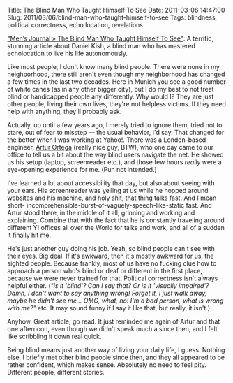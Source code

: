 Title: The Blind Man Who Taught Himself To See
Date: 2011-03-06 14:47:00
Slug: 2011/03/06/blind-man-who-taught-himself-to-see
Tags: blindness, political correctness, echo location, revelations


["Men’s Journal » The Blind Man Who Taught Himself To See"](http://www.mensjournal.com/the-blind-man-who-taught-himself-to-see/print/):
A terrific, stunning article about Daniel Kish, a blind man who has mastered
echolocation to live his life autonomously.

Like most people, I don't know many blind people.  There were none in my
neighborhood, there still aren't even though my neighborhood has changed a few
times in the last two decades.  Here in Munich you see a good number of white
canes (as in any other bigger city), but I do my best to not treat blind or
handicapped people any differently.  Why would I?  They are just other people,
living their own lives, they're not helpless victims.  If they need help with
anything, they'll probably ask.

Actually, up until a few years ago, I merely tried to ignore them, tried not
to stare, out of fear to misstep — the usual behavior, I'd say.  That changed
for the better when I was working at Yahoo!.  There was a London-based
engineer, [Artur Ortega](http://twitter.com/DesignedByBlind) (really nice guy,
BTW), who one day came to our office to tell us a bit about the way blind
users navigate the net.  He showed us his setup (laptop, screenreader etc.),
and those few hours *really* were a eye-opening experience for me.  (Pun not
intended.)

I've learned a lot about accessibility that day, but also about seeing with
your ears.  His screenreader was yelling at us while he hopped around websites
and his machine, and holy shit, that thing talks fast.  And I mean short-
incomprehensible-burst-of-vaguely-speech-like-static fast.  And Artur stood
there, in the middle of it all, grinning and working and explaining.  Combine
that with the fact that he is constantly traveling around different Y! offices
all over the World for talks and work, and all of a sudden it finally hit me.

He's just another guy doing his job.  Yeah, so blind people can't see with
their eyes.  Big deal.  If it's awkward, then it's mostly awkward for us, the
sighted people.  Because frankly, most of us have no fucking clue how to
approach a person who's blind or deaf or different in the first place, because
we were never trained for that.  Political correctness isn't always helpful
either.  (_"Is it 'blind'?  Can I say that?  Or is it 'visually impaired'?
Damn, I don't want to say anything wrong!  Forget it, I just walk away, maybe
he didn't see me…  OMG, what, no!  I'm a bad person, what is wrong with me?"_
etc.  It may sound funny if I say it like that, but really, it isn't.)

Anyhow.  Great article, go read.  It just reminded me again of Artur and that
one afternoon, even though we didn't speak much a since then, and I felt like
scribbling it down real quick.

Being blind means just another way of living your daily life, I guess.
Nothing else.  I briefly met other blind people since then, and they all
appeared to be rather confident, which makes sense.  Absolutely no need to
feel pity.  Different people, different stories.
